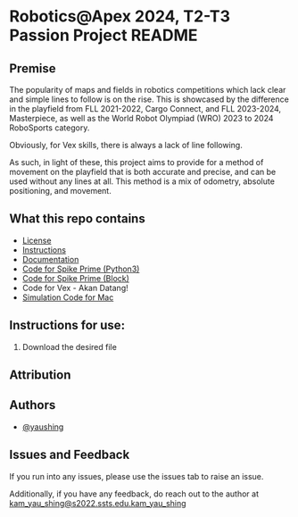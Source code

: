 # Robotics@Apex 2024, T2-T3 Passion Project README

## Premise

The popularity of maps and fields in robotics competitions which lack clear and simple lines to follow is on the rise. This is showcased by the difference in the playfield from FLL 2021-2022, Cargo Connect, and FLL 2023-2024, Masterpiece, as well as the World Robot Olympiad (WRO) 2023 to 2024 RoboSports category.

Obviously, for Vex skills, there is always a lack of line following.

As such, in light of these, this project aims to provide for a method of movement on the playfield that is both accurate and precise, and can be used without any lines at all. This method is a mix of odometry, absolute positioning, and movement.

## What this repo contains
- [License](LICENSE)
- [Instructions](#Instructions-for-use:)
- [Documentation](documentation.md)
- [Code for Spike Prime (Python3)](mapping.llsp3)
- [Code for Spike Prime (Block)](mapping_block.llsp3)
- Code for Vex - Akan Datang!
- [Simulation Code for Mac](mapping.py)

## Instructions for use:
1. Download the desired file

## Attribution 

## Authors

- [@yaushing](https://www.github.com/yaushing)

## Issues and Feedback

If you run into any issues, please use the issues tab to raise an issue.

Additionally, if you have any feedback, do reach out to the author at [kam_yau_shing@s2022.ssts.edu.kam_yau_shing](mailto:kam_yau_shing@s2022.ssts.edu.kam_yau_shing)

